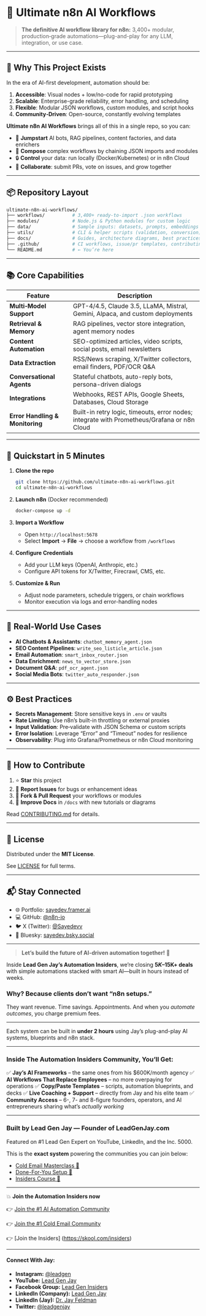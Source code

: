 # 🤖 Ultimate n8n AI Workflows


> **The definitive AI workflow library for n8n:** 3,400+ modular, production‑grade automations—plug-and-play for any LLM, integration, or use case.

---

## 🚀 Why This Project Exists

In the era of AI-first development, automation should be:

1. **Accessible**: Visual nodes + low/no-code for rapid prototyping
2. **Scalable**: Enterprise-grade reliability, error handling, and scheduling
3. **Flexible**: Modular JSON workflows, custom modules, and script hooks
4. **Community‑Driven**: Open-source, constantly evolving templates

**Ultimate n8n AI Workflows** brings all of this in a single repo, so you can:

* 🎯 **Jumpstart** AI bots, RAG pipelines, content factories, and data enrichers
* 🔄 **Compose** complex workflows by chaining JSON imports and modules
* 🔒 **Control** your data: run locally (Docker/Kubernetes) or in n8n Cloud
* 🤝 **Collaborate**: submit PRs, vote on issues, and grow together

---

## 📦 Repository Layout

```bash
ultimate-n8n-ai-workflows/
├── workflows/          # 3,400+ ready-to-import .json workflows
├── modules/            # Node.js & Python modules for custom logic
├── data/               # Sample inputs: datasets, prompts, embeddings
├── utils/              # CLI & helper scripts (validation, conversion)
├── docs/               # Guides, architecture diagrams, best practices
├── .github/            # CI workflows, issue/pr templates, contributing guide
└── README.md           # ← You’re here
```

---

## 📚 Core Capabilities

| Feature                         | Description                                                                                 |
| ------------------------------- | ------------------------------------------------------------------------------------------- |
| **Multi‑Model Support**         | GPT-4/4.5, Claude 3.5, LLaMA, Mistral, Gemini, Alpaca, and custom deployments               |
| **Retrieval & Memory**          | RAG pipelines, vector store integration, agent memory nodes                                 |
| **Content Automation**          | SEO-optimized articles, video scripts, social posts, email newsletters                      |
| **Data Extraction**             | RSS/News scraping, X/Twitter collectors, email finders, PDF/OCR Q\&A                        |
| **Conversational Agents**       | Stateful chatbots, auto-reply bots, persona-driven dialogs                                  |
| **Integrations**                | Webhooks, REST APIs, Google Sheets, Databases, Cloud Storage                                |
| **Error Handling & Monitoring** | Built-in retry logic, timeouts, error nodes; integrate with Prometheus/Grafana or n8n Cloud |

---

## 🧩 Quickstart in 5 Minutes

1. **Clone the repo**

   ```bash
   git clone https://github.com/ultimate-n8n-ai-workflows.git
   cd ultimate-n8n-ai-workflows
   ```

2. **Launch n8n** (Docker recommended)

   ```bash
   docker-compose up -d
   ```

3. **Import a Workflow**

   * Open `http://localhost:5678`
   * Select **Import** → **File** → choose a workflow from `/workflows`

4. **Configure Credentials**

   * Add your LLM keys (OpenAI, Anthropic, etc.)
   * Configure API tokens for X/Twitter, Firecrawl, CMS, etc.

5. **Customize & Run**

   * Adjust node parameters, schedule triggers, or chain workflows
   * Monitor execution via logs and error-handling nodes

---

## 🌟 Real‑World Use Cases

* **AI Chatbots & Assistants**: `chatbot_memory_agent.json`
* **SEO Content Pipelines**: `write_seo_listicle_article.json`
* **Email Automation**: `smart_inbox_router.json`
* **Data Enrichment**: `news_to_vector_store.json`
* **Document Q\&A**: `pdf_ocr_agent.json`
* **Social Media Bots**: `twitter_auto_responder.json`

---

## ⚙️ Best Practices

* **Secrets Management**: Store sensitive keys in `.env` or vaults
* **Rate Limiting**: Use n8n’s built-in throttling or external proxies
* **Input Validation**: Pre‑validate with JSON Schema or custom scripts
* **Error Isolation**: Leverage “Error” and “Timeout” nodes for resilience
* **Observability**: Plug into Grafana/Prometheus or n8n Cloud monitoring

---

## 🤝 How to Contribute

1. ⭐ **Star** this project
2. 🐛 **Report Issues** for bugs or enhancement ideas
3. 🔀 **Fork & Pull Request** your workflows or modules
4. 📝 **Improve Docs** in `/docs` with new tutorials or diagrams

Read [CONTRIBUTING.md](.github/CONTRIBUTING.md) for details.

---

## 📜 License

Distributed under the **MIT License**.

See [LICENSE](https://github.com/ultimate-n8n-ai-workflows/blob/main/LICENSE) for full terms.

---

## 📬 Stay Connected

* 🌐 Portfolio: [sayedev.framer.ai](https://sayedev.framer.ai)
* 💻 GitHub: [@n8n-io](https://github.com/oxbshw)
* 🐦 X (Twitter): [@Sayedevv](https://x.com/Sayedevv)
* 🌌 Bluesky: [sayedev.bsky.social](https://bsky.app/profile/sayedev.bsky.social)

---

> **Let’s build the future of AI-driven automation together!** 🚀

Inside **Lead Gen Jay’s Automation Insiders**, we’re closing **$5K–$15K+ deals** with simple automations stacked with smart AI—built in hours instead of weeks.

### Why? Because clients don’t want “n8n setups.”

They want revenue. Time savings. Appointments.
And when you *automate outcomes*, you charge premium fees.

---

Each system can be built in **under 2 hours** using Jay’s plug-and-play AI systems, blueprints and n8n stack.

---

### Inside The Automation Insiders Community, You’ll Get:

✅ **Jay’s AI Frameworks** – the same ones from his $600K/month agency
✅ **AI Workflows That Replace Employees** – no more overpaying for operations
✅ **Copy/Paste Templates** – scripts, automation blueprints, and decks
✅ **Live Coaching + Support** – directly from Jay and his elite team
✅ **Community Access** – 6-, 7- and 8-figure founders, operators, and AI entrepreneurs sharing what’s *actually working*

---

### Built by Lead Gen Jay — Founder of LeadGenJay.com

Featured on #1 Lead Gen Expert on YouTube, LinkedIn, and the Inc. 5000.

This is the **exact system** powering the communities you can join below:

* [Cold Email Masterclass 🔗](https://www.youtube.com/@leadgenjay)
* [Done-For-You Setup 🔗](https://leadgenjay.com/consult)
* [Insiders Course 🔗](https://leadgenjay.com/insiders-course)

---

💥 **Join the Automation Insiders now**

👉 [Join the #1 AI Automation Community](https://skool.com/ai-automation-insiders)

👉 [Join the #1 Cold Email Community](https://skool.com/lead-gen)

👉 [Join the Insiders]
(https://skool.com/insiders)


---

#### Connect With Jay:

* **Instagram:** [@leadgen](https://instagram.com/leadgen)
* **YouTube:** [Lead Gen Jay](https://youtube.com/@leadgenjay)
* **Facebook Group:** [Lead Gen Insiders](https://urlgeni.us/facebook/leadgenjay)
* **LinkedIn (Company):** [Lead Gen Jay](https://linkedin.com/company/lead-gen-jay)
* **LinkedIn (Jay):** [Dr. Jay Feldman](https://linkedin.com/in/dr-jay-feldman)
* **Twitter:** [@leadgenjay](https://twitter.com/leadgenjay)
